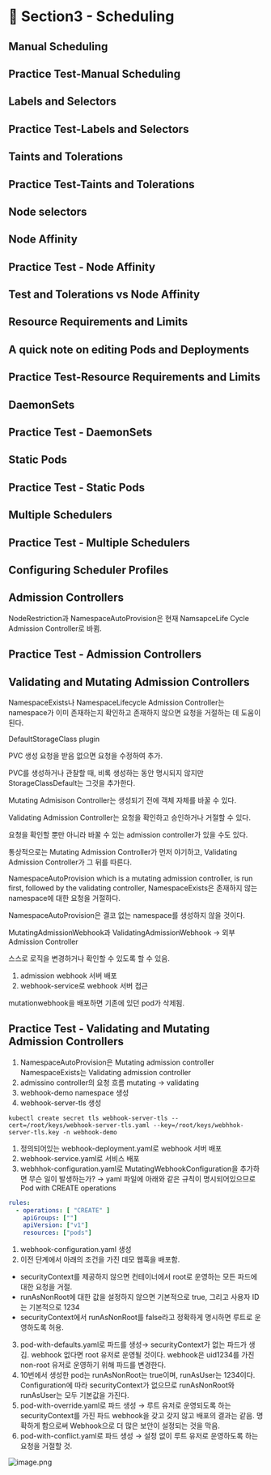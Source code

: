 # 🍨 Section3 - Scheduling

## Manual Scheduling


## Practice Test-Manual Scheduling


## Labels and Selectors


## Practice Test-Labels and Selectors


## Taints and Tolerations


## Practice Test-Taints and Tolerations


## Node selectors


## Node Affinity


## Practice Test - Node Affinity


## Test and Tolerations vs Node Affinity


## Resource Requirements and Limits


## A quick note on editing Pods and Deployments


## Practice Test-Resource Requirements and Limits


## DaemonSets


## Practice Test - DaemonSets


## Static Pods


## Practice Test - Static Pods


## Multiple Schedulers


## Practice Test - Multiple Schedulers


## Configuring Scheduler Profiles


## Admission Controllers


NodeRestriction과 NamespaceAutoProvision은 현재 NamsapceLife Cycle Admission Controller로 바뀜.


## Practice Test - Admission Controllers


## Validating and Mutating Admission Controllers


NamespaceExists나 NamespaceLifecycle Admission Controller는 namespace가 이미 존재하는지 확인하고 존재하지 않으면 요청을 거절하는 데 도움이 된다.


DefaultStorageClass plugin


PVC 생성 요청을 받음 없으면 요청을 수정하여 추가.


PVC를 생성하거나 관찰할 때, 비록 생성하는 동안 명시되지 않지만 StorageClassDefault는 그것을 추가한다.


Mutating Admisison Controller는 생성되기 전에 객체 자체를 바꿀 수 있다.


Validating Admission Controller는 요청을 확인하고 승인하거나 거절할 수 있다.


요청을 확인할 뿐만 아니라 바꿀 수 있는 admission controller가 있을 수도 있다.


통상적으로는 Mutating Admission Controller가 먼저 야기하고, Validating Admission Controller가 그 뒤를 따른다.


NamespaceAutoProvision which is a mutating admission controller, is run first, followed by the validating controller, NamespaceExists은 존재하지 않는 namespace에 대한 요청을 거절하다.


NamespaceAutoProvision은 결코 없는 namespace를 생성하지 않을 것이다.


MutatingAdmissionWebhook과 ValidatingAdmissionWebhook → 외부 Admission Controller


스스로 로직을 변경하거나 확인할 수 있도록 할 수 있음.

1. admission webhook 서버 배포
2. webhook-service로 webhook 서버 접근

mutationwebhook을 배포하면 기존에 있던 pod가 삭제됨.


## Practice Test - Validating and Mutating Admission Controllers

1. NamespaceAutoProvision은 Mutating admission controller
NamespaceExists는 Validating admission controller
2. admissino controller의 요청 흐름
mutating → validating
3. webhook-demo namespace 생성
4. webhook-server-tls 생성

```shell
kubectl create secret tls webhook-server-tls --cert=/root/keys/webhook-server-tls.yaml --key=/root/keys/webhhok-server-tls.key -n webhook-demo
```

1. 정의되어있는 webhook-deployment.yaml로 webhook 서버 배포
2. webhook-service.yaml로 서비스 배포
3. webhhok-configuration.yaml로 MutatingWebhookConfiguration을 추가하면 무슨 일이 발생하는가?
→ yaml 파일에 아래와 같은 규칙이 명시되어있으므로 Pod with CREATE operations

```yaml
rules:
  - operations: [ "CREATE" ]
    apiGroups: [""]
    apiVersion: ["v1"]
    resources: ["pods"]
```

1. webhook-configuration.yaml 생성
2. 이전 단계에서 아래의 조건을 가진 데모 웹훅을 배포함.
- securityContext를 제공하지 않으면 컨테이너에서 root로 운영하는 모든 파드에 대한 요청을 거절.
- runAsNonRoot에 대한 값을 설정하지 않으면 기본적으로 true, 그리고 사용자 ID는 기본적으로 1234
- securityContext에서 runAsNonRoot를 false라고 정확하게 명시하면 루트로 운영하도록 허용.
3. pod-with-defaults.yaml로 파드를 생성→ securityContext가 없는 파드가 생김.
webhook 없다면 root 유저로 운영될 것이다. webhook은 uid1234를 가진 non-root 유저로 운영하기 위해 파드를 변경한다.
4. 10번에서 생성한 pod는 runAsNonRoot는 true이며, runAsUser는 1234이다.
Configuration에 따라 securityContext가 없으므로 runAsNonRoot와 runAsUser는 모두 기본값을 가진다.
5. pod-with-override.yaml로 파드 생성 → 루트 유저로 운영되도록 하는 securityContext를 가진 파드
webhook을 갖고 갖지 않고 배포의 결과는 같음.
명확하게 함으로써 Webhook으로 더 많은 보안이 설정되는 것을 막음.
6. pod-with-conflict.yaml로 파드 생성 → 
설정 없이 루트 유저로 운영하도록 하는 요청을 거절할 것.

![image.png](https://prod-files-secure.s3.us-west-2.amazonaws.com/b2ea2032-00e9-4883-a13b-cb03cf5b2334/501c3b54-0de4-44d6-afe6-eca0c6373e4f/image.png?X-Amz-Algorithm=AWS4-HMAC-SHA256&X-Amz-Content-Sha256=UNSIGNED-PAYLOAD&X-Amz-Credential=ASIAZI2LB466VUZJ3CX6%2F20250218%2Fus-west-2%2Fs3%2Faws4_request&X-Amz-Date=20250218T005136Z&X-Amz-Expires=3600&X-Amz-Security-Token=IQoJb3JpZ2luX2VjEFkaCXVzLXdlc3QtMiJGMEQCIHMSGsuzKc%2Bbqs9BMtMe9QUCk2yKblC5EGKgugTECVZ0AiBH3ZXLsRSuz8kw9JIaAG6gEhUsA71tUXKtxme3jQm3oiqIBAiB%2F%2F%2F%2F%2F%2F%2F%2F%2F%2F8BEAAaDDYzNzQyMzE4MzgwNSIMh%2FGPcMqkPAz8kuxYKtwDUYNKG4PSF37OsX89yp4zfZsobZ%2FFv5M1xSNGX6RR8sVPItJvFZYmVIDQqcdQGtY1dt3RAcqScqov3GCnoVCMY62sFoFdvoG6QWmh8HmkWhOQt5c7dd3fgRRorB2j75VWRtGxarn6CzoE1xiF4414NS26PcitWyLH8EolQSVQGf7UQaS9y7jDNFJJ6M0Keqw%2F%2FP4%2BDrPBtotLtn%2BZ13HPeqV12MZdpHjkjnp9a0FOT05dJhPeYSiOmcZ0NaCyXGW3pMomVgxfrjMz9VJv9FYlcd335eh3pV6ENJXP04l7e6RaGHw8f6zFkTxVzsq55zXFz4jRpeWWTxV25JbqsLVKsSSy2F9Dz%2BuSKLG0eYfTIdeHWRL25j%2FJ7DQ93ZbqFwSsx0RCXWvzpA2V9iv%2Fsd7fYOMnom5s4SmKdzQrf8h2QX%2F90kuQiFxYZSIpG%2F2NRNh0EzZuRnYdFMBgnYxJGxlCClGgzE%2F0nbLGdMk2oUuoSPFn0l4qGd6PRlI2k7nhtXjVmh9EbLtKg21StvspeAu2ch%2B2714irkd8%2BHJwHxI228S7IOl8jR2m0jH800YPT10bqcozlCzaE%2B4pdReNA5VBJIarL41y00CDZwSrF%2FigDAfegcsED8fQcDJG9b8wxKbPvQY6pgGni4aFF1XXu3D02LuPZj33RSyMDRNRLzK2lRmq6yVG3dhnsxK4kg4%2BPqAEshQSi8tY6OaulfMMLO0U8ImWUv8vrra8h0AA1fRKvzczUE8Iz4uUySpjP5kE6ZNPuyVaIGlRi3Cp4S8CiuNEswWw%2BY2QTjAZVseEHra7QyaBxGqXWuS6oru3GzFQGu7xb0Zw7xHiz%2F7%2B2kommyhexvgGvQDpEc8vtdE1&X-Amz-Signature=77d370210510a4b468aedf67d1fb2a9746c657704a31f97c294d1a949856844a&X-Amz-SignedHeaders=host&x-id=GetObject)

